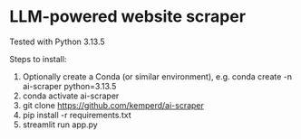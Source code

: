 # LLM-powered website scraper

Tested with Python 3.13.5

Steps to install:

1. Optionally create a Conda (or similar environment), e.g. conda create -n ai-scraper python=3.13.5
2. conda activate ai-scraper
3. git clone https://github.com/kemperd/ai-scraper
4. pip install -r requirements.txt
5. streamlit run app.py
